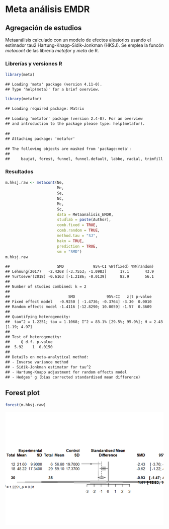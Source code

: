 Meta análisis EMDR
================

## Agregación de estudios

Metaanálisis calculado con un modelo de efectos aleatorios usando el
estimador tau2 Hartung-Knapp-Sidik-Jonkman (HKSJ). Se emplea la funcón
*metacont* de las librería *metafor* y *meta* de R.

### Librerías y versiones R

``` r
library(meta)
```

    ## Loading 'meta' package (version 4.11-0).
    ## Type 'help(meta)' for a brief overview.

``` r
library(metafor)
```

    ## Loading required package: Matrix

    ## Loading 'metafor' package (version 2.4-0). For an overview 
    ## and introduction to the package please type: help(metafor).

    ## 
    ## Attaching package: 'metafor'

    ## The following objects are masked from 'package:meta':
    ## 
    ##     baujat, forest, funnel, funnel.default, labbe, radial, trimfill

### Resultados

``` r
m.hksj.raw <- metacont(Ne,
                       Me,
                       Se,
                       Nc,
                       Mc,
                       Sc,
                       data = Metaanalisis_EMDR,
                       studlab = paste(Author),
                       comb.fixed = TRUE,
                       comb.random = TRUE,
                       method.tau = "SJ",
                       hakn = TRUE,
                       prediction = TRUE,
                       sm = "SMD")
m.hksj.raw
```

    ##                     SMD             95%-CI %W(fixed) %W(random)
    ## Lehnung(2017)   -2.4268 [-3.7553; -1.0983]      17.1       43.9
    ## Yurtsever(2018) -0.6163 [-1.2186; -0.0139]      82.9       56.1
    ## 
    ## Number of studies combined: k = 2
    ## 
    ##                          SMD              95%-CI   z|t p-value
    ## Fixed effect model   -0.9250 [ -1.4736; -0.3764] -3.30  0.0010
    ## Random effects model -1.4116 [-12.8290; 10.0059] -1.57  0.3609
    ## 
    ## Quantifying heterogeneity:
    ##  tau^2 = 1.2251; tau = 1.1068; I^2 = 83.1% [29.5%; 95.9%]; H = 2.43 [1.19; 4.97]
    ## 
    ## Test of heterogeneity:
    ##     Q d.f. p-value
    ##  5.92    1  0.0150
    ## 
    ## Details on meta-analytical method:
    ## - Inverse variance method
    ## - Sidik-Jonkman estimator for tau^2
    ## - Hartung-Knapp adjustment for random effects model
    ## - Hedges' g (bias corrected standardised mean difference)

## Forest plot

``` r
forest(m.hksj.raw)
```

![](Metaanalisis_EMDR_files/figure-gfm/forest_plot-1.png)<!-- -->

